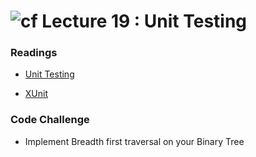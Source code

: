 ![cf](http://i.imgur.com/7v5ASc8.png) Lecture 19 : Unit Testing
=====================================


### Readings
- [Unit Testing](https://github.com/dotnet/docs/blob/master/docs/core/testing/unit-testing-with-dotnet-test.md)

- [XUnit](https://docs.microsoft.com/en-us/dotnet/core/testing/unit-testing-with-dotnet-test)

### Code Challenge

- Implement Breadth first traversal on your Binary Tree
